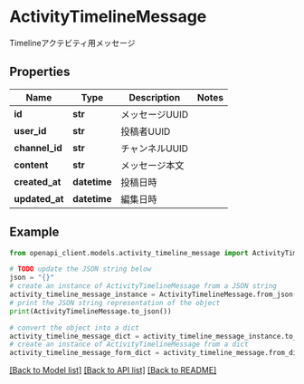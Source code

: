 # ActivityTimelineMessage

Timelineアクテビティ用メッセージ

## Properties

Name | Type | Description | Notes
------------ | ------------- | ------------- | -------------
**id** | **str** | メッセージUUID | 
**user_id** | **str** | 投稿者UUID | 
**channel_id** | **str** | チャンネルUUID | 
**content** | **str** | メッセージ本文 | 
**created_at** | **datetime** | 投稿日時 | 
**updated_at** | **datetime** | 編集日時 | 

## Example

```python
from openapi_client.models.activity_timeline_message import ActivityTimelineMessage

# TODO update the JSON string below
json = "{}"
# create an instance of ActivityTimelineMessage from a JSON string
activity_timeline_message_instance = ActivityTimelineMessage.from_json(json)
# print the JSON string representation of the object
print(ActivityTimelineMessage.to_json())

# convert the object into a dict
activity_timeline_message_dict = activity_timeline_message_instance.to_dict()
# create an instance of ActivityTimelineMessage from a dict
activity_timeline_message_form_dict = activity_timeline_message.from_dict(activity_timeline_message_dict)
```
[[Back to Model list]](../README.md#documentation-for-models) [[Back to API list]](../README.md#documentation-for-api-endpoints) [[Back to README]](../README.md)



